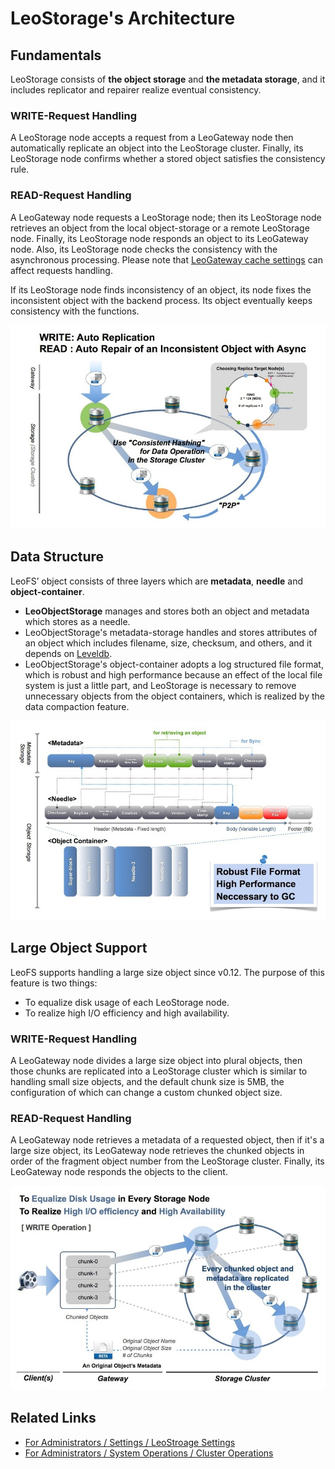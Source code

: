 # LeoStorage's Architecture

## Fundamentals

LeoStorage consists of **the object storage** and **the metadata storage**, and it includes replicator and repairer realize eventual consistency.


### WRITE-Request Handling

A LeoStorage node accepts a request from a LeoGateway node then automatically replicate an object into the LeoStorage cluster. Finally, its LeoStorage node confirms whether a stored object satisfies the consistency rule.


### READ-Request Handling

A LeoGateway node requests a LeoStorage node; then its LeoStorage node retrieves an object from the local object-storage or a remote LeoStorage node. Finally, its LeoStorage node responds an object to its LeoGateway node. Also, its LeoStorage node checks the consistency with the asynchronous processing. Please note that [LeoGateway cache settings](/admin/settings/leo_gateway/#cache-consistency-between-leogateway-and-leostorage) can affect requests handling.

If its LeoStorage node finds inconsistency of an object, its node fixes the inconsistent object with the backend process. Its object eventually keeps consistency with the functions.


![](../assets/leofs-architecture.003.jpg)


## Data Structure

LeoFS’ object consists of three layers which are **metadata**, **needle** and **object-container**.

* **LeoObjectStorage** manages and stores both an object and metadata which stores as a needle.
* LeoObjectStorage's metadata-storage handles and stores attributes of an object which includes filename, size, checksum, and others, and it depends on <a href="" target="_blank">Leveldb</a>.
* LeoObjectStorage's object-container adopts a log structured file format, which is robust and high performance because an effect of the local file system is just a little part, and LeoStorage is necessary to remove unnecessary objects from the object containers, which is realized by the data compaction feature.

![](../assets/leofs-architecture.005.jpg)


## Large Object Support

LeoFS supports handling a large size object since v0.12. The purpose of this feature is two things:

* To equalize disk usage of each LeoStorage node.
* To realize high I/O efficiency and high availability.


### WRITE-Request Handling

A LeoGateway node divides a large size object into plural objects, then those chunks are replicated into a LeoStorage cluster which is similar to handling small size objects, and the default chunk size is 5MB, the configuration of which can change a custom chunked object size.


### READ-Request Handling

A LeoGateway node retrieves a metadata of a requested object, then if it's a large size object, its LeoGateway node retrieves the chunked objects in order of the fragment object number from the LeoStorage cluster. Finally, its LeoGateway node responds the objects to the client.

![](../assets/leofs-architecture.006.jpg)


## Related Links

- [For Administrators / Settings / LeoStroage Settings](/admin/settings/leo_storage.md)
- [For Administrators / System Operations / Cluster Operations](/admin/system_operations/cluster.md)
